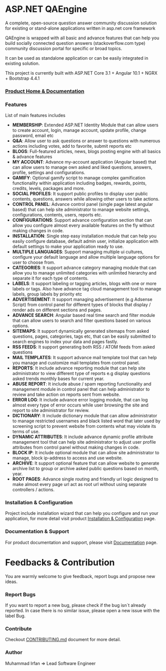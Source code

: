 # ASP.NET QAEngine
A complete, open-source question answer community discussion solution for existing or stand-alone applications written in asp.net core framework

QAEngine is wrapped with all basic and advance features that can help you build socially connected question answers (stackoverflow.com type) community discussion portal for specific or broad topics.

It can be used as standalone application or can be easily integrated in existing solution.

This project is currently built with ASP.NET Core 3.1 + Angular 10.1 + NGRX + Bootstrap 4.4.1


### [Product Home & Documentation](https://www.mediasoftpro.com/product/qaengine "Product Home & Documentation")

### Features

List of main features includes
- **MEMBERSHIP**: Extended ASP.NET Identity Module that can allow users to create account, login, manage account, update profile, change password, email etc
- **Q&A**: Allow user to ask questions or answer to questions with numerous actions including votes, add to favorite, submit reports etc
- **BLOGS**: Full-featured articles, news, blogs posting engine with all basics & advance features
- **MY ACCOUNT**: Advance my-account application (Angular based) that can allow users to manage own asked and liked questions, answers, profile, settings and configurations.
- **GAMIFY**: Optional gamify script to manage complex gamification functionality within application including badges, rewards, points, credits, levels, packages and more.
- **SOCIAL PROFILES**: It support public profiles to display user public contents, questions, answers while allowing other users to take actions.
- **CONTROL PANEL**: Advance control panel (single page latest angular based) that can help site administrator to manage website settings, configurations, contents, users, reports etc.
- **CONFIGURATIONS**: Support advance configuration section that can allow you configure almost every available features on the fly without making changes in code.
- **INSTALLATION**: Single step easy installation module that can help you easily configure database, default admin user, initialize application with default settings to make your application ready to use.
- **MULTIPLE LANGUAGES**: Support managing multiple ui cultures, configure your default language and allow multiple language options for user to choose from.
- **CATEGORIES**: It support advance category managing module that can allow you to manage unlimited categories with unlimited hierarchy and separate it for each type of contents.
- **LABELS**: It support labeling or tagging articles, blogs with one or more labels or tags. Also have advance tag cloud management tool to manage labels, group labels by priority etc
- **ADVERTISEMENT**: It support managing advertisement (e.g Adsense Script) from control panel for different types of blocks that display / render ads on different sections and pages.
- **ADVANCE SEARCH**: Angular based real time search and filter module that can allow users to search and filter questions based on various options.
- **SITEMAPS**: It support dynamically generated sitemaps from asked questions, pages, categories, tags etc, that can be easily submitted to search engines to index your data and pages fastly.
- **RSS FEEDS**: It support generating both RSS / ATOM feeds from asked questions
- **MAIL TEMPLATES**: It support advance mail template tool that can help you manage and customize mail templates from control panel.
- **REPORTS**: It include advance reporting module that can help site administrator to view different type of reports e.g display questions asked trends monthly bases for current year.
- **ABUSE REPORT**: It include abuse / spam reporting functionality and management module in control panel that can help administrator to review and take action on reports sent from website.
- **ERROR LOG**: It include advance error logging module, that can log almost every type of error occurs while user browsing the site and report to site administrator for review.
- **DICTIONARY**: It include dictionary module that can allow administrator to manage restricted usernames and black listed word that later used by screening script to prevent website from contents what may violate its terms of use.
- **DYNAMIC ATTRIBUTES**: It include advance dynamic profile attribute management tool that can help site administrator to adjust user profile attributes from control panel without making changes in code.
- **BLOCK IP**: It include optional module that can allow site administrator to manage, block ip-address to access and use website.
- **ARCHIVE**: It support optional feature that can allow website to generate archive list to group or archive asked public questions based on month, year.
- **ROOT PAGES**: Advance single routing and friendly url logic designed to make almost every page url act as root url without using separate controllers / actions.

### Installation & Configuration
Project include installation wizard that can help you configure and run your application, for more detail visit product [Installation & Configuration](https://www.mediasoftpro.com/docs/documentation/749/aspnet-qaengine-installation "Installation & Configuration") page.

### Documentation & Support
For product documentation and support, please visit [Documentation](https://www.mediasoftpro.com/documentation/qaengine "Documentation") page.

# Feedbacks & Contribution
You are warmly welcome to give feedback, report bugs and propose new ideas.

### Report Bugs
If you want to report a new bug, please check if the bug isn´t already reported. In case there is no similar issue, please open a new issue with the label Bug. 

### Contribute
Checkout [CONTRIBUTING.md](https://github.com/mediasoftpro/qaengine/blob/master/CONTRIBUTING.md "CONTRIBUTING.md") document for more detail.

### Author
Muhammad Irfan => Lead Software Engineer